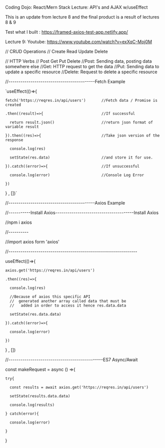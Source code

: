 Coding Dojo: React/Mern Stack Lecture: API's and AJAX w/useEffect

This is an update from lecture 8 and the final product is a result of lectures 8 & 9

Test what I built : https://framed-axios-test-app.netlify.app/

Lecture 9: Youtube: https://www.youtube.com/watch?v=exXqC-Moj0M

// CRUD Operations
// Create
   Read
   Update
   Delete

// HTTP Verbs
// Post
   Get
   Put
   Delete
//Post: Sending data, posting data somewhere else
//Get: HTTP request to get the data
//Put: Sending data to update a specific resource
//Delete: Request to delete a specific resource





//-------------------------------------------Fetch Example
  
  
`useEffect(()=>{ 


    fetch('https://reqres.in/api/users')       //Fetch data / Promise is created
    
    .then((result)=>{                          //If successful
    
      return result.json()                     //return json format of variable result
      
    }).then((res)=>{                           //Take json version of the response
    
      console.log(res)
      
      setState(res.data)                       //and store it for use.
      
    }).catch((error)=>{                        //If unsuccessful
    
      console.log(error)                       //Console Log Error
      
    })
    
  } , [])`

//-------------------------------------------Axios Example

//-----------Install Axios---------------------------------------Install Axios

//npm i axios

//----------

//import axios form 'axios'

//----------------------------------------------------------------

useEffect(()=>{

    axios.get('https://reqres.in/api/users')
    
    .then((res)=>{
    
      console.log(res)
      
      //Because of axios this specific API
      //  generated another array called data that must be
      //   added in order to access it hence res.data.data
      
      setState(res.data.data)
      
    }).catch((error)=>{
    
      console.log(error)
      
    })
    
  } , [])

  //-----------------------------------------------ES7 Async/Await

  const makeRequest = async () =>{
  
    try{
    
      const results = await axios.get('https://reqres.in/api/users')
      
      setState(results.data.data)
      
      console.log(results)
      
    } catch(error){
    
      console.log(error)
      
    }
    
  }
